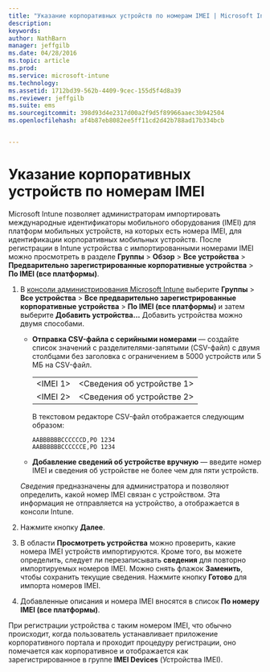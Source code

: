 ```yaml
---
title: "Указание корпоративных устройств по номерам IMEI | Microsoft Intune"
description: 
keywords: 
author: NathBarn
manager: jeffgilb
ms.date: 04/28/2016
ms.topic: article
ms.prod: 
ms.service: microsoft-intune
ms.technology: 
ms.assetid: 1712bd39-562b-4409-9cec-155d5f4d8a39
ms.reviewer: jeffgilb
ms.suite: ems
ms.sourcegitcommit: 398d93d4e2317d00a2f9d5f89966aaec3b942504
ms.openlocfilehash: af4b87eb8082ee5ff11cd2d42b788ad17b334bcb


---
```


# Указание корпоративных устройств по номерам IMEI
Microsoft Intune позволяет администраторам импортировать международные идентификаторы мобильного оборудования (IMEI) для платформ мобильных устройств, на которых есть номера IMEI, для идентификации корпоративных мобильных устройств. После регистрации в Intune устройства с импортированными номерами IMEI можно просмотреть в разделе **Группы** > **Обзор** > **Все устройства** > **Предварительно зарегистрированные корпоративные устройства** > **По IMEI (все платформы)**.

1. В [консоли администрирования Microsoft Intune](http://manage.microsoft.com) выберите **Группы** &gt; **Все устройства** &gt; **Все предварительно зарегистрированные корпоративные устройства** &gt; **По IMEI (все платформы)** и затем выберите **Добавить устройства...** Добавить устройства можно двумя способами.

    -   **Отправка CSV-файла с серийными номерами** — создайте список значений с разделителями-запятыми (CSV-файл) с двумя столбцами без заголовка с ограничением в 5000 устройств или 5 МБ на CSV-файл.

        |||
        |-|-|
        |&lt;IMEI 1&gt;|&lt;Сведения об устройстве 1&gt;|
        |&lt;IMEI 2&gt;|&lt;Сведения об устройстве 2&gt;|
        В текстовом редакторе CSV-файл отображается следующим образом:

        ```
        AABBBBBBCCCCCCD,PO 1234
        AABBBBBBCCCCCCE,PO 1234
        ```

    -   **Добавление сведений об устройстве вручную** — введите номер IMEI и сведения об устройстве не более чем для пяти устройств.

   *Сведения* предназначены для администратора и позволяют определить, какой номер IMEI связан с устройством. Эта информация не отправляется на устройство, а отображается в консоли Intune.

2.   Нажмите кнопку **Далее**.
3.  В области **Просмотреть устройства** можно проверить, какие номера IMEI устройств импортируются. Кроме того, вы можете определить, следует ли перезаписывать **сведения** для повторно импортируемых номеров IMEI. Можно снять флажок **Заменить**, чтобы сохранить текущие сведения. Нажмите кнопку **Готово** для импорта номеров IMEI.
4.  Добавленные описания и номера IMEI вносятся в список **По номеру IMEI (все платформы)**.

При регистрации устройства с таким номером IMEI, что обычно происходит, когда пользователь устанавливает приложение корпоративного портала и проходит процедуру регистрации, оно помечается как корпоративное и отображается как зарегистрированное в группе **IMEI Devices** (Устройства IMEI).



<!--HONumber=Jun16_HO3-->


